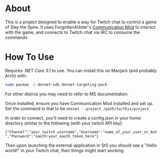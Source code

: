 # About

This is a project designed to enable a way for Twitch chat to control a game of Slay the Spire. It uses ForgottenArbiter's [Communication Mod](https://github.com/ForgottenArbiter/CommunicationMod) to interact with the game, and connects to Twitch chat via IRC to consume the commands.

# How To Use

Requires .NET Core 3.1 to use. You can install this on Manjaro (and probably Arch) with:

```bash
sudo pacman -S dotnet-sdk dotnet-targeting-pack
```

For other distros you may need to refer to MS documentation.

Once installed, ensure you have Communication Mod installed and set up. Set the command in that to be `dotnet --project /path/to/this/project`

In order to connect, you'll need to create a config.json in your home directory similar to the following (with your twitch API key):

`{"Channel":"your_twitch_username","Username":"name_of_your_user_or_bot","Password":"oauth:your_oauth_token_here"}`

Then upon launching the external application in StS you should see a "Hello world!" in your Twitch chat, then things might start working.
